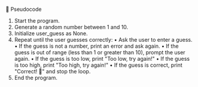 📌 Pseudocode
1. Start the program.
2. Generate a random number between 1 and 10.
3. Initialize user_guess as None.
4. Repeat until the user guesses correctly:
• Ask the user to enter a guess.
• If the guess is not a number, print an error and ask again.
• If the guess is out of range (less than 1 or greater than 10), prompt the user
again.
• If the guess is too low, print "Too low, try again!"
• If the guess is too high, print "Too high, try again!"
• If the guess is correct, print "Correct! 🎉" and stop the loop.
5. End the program.
